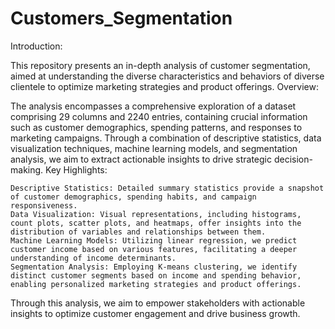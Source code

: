 # Customers_Segmentation
Introduction:

This repository presents an in-depth analysis of customer segmentation, aimed at understanding the diverse characteristics and behaviors of diverse clientele to optimize marketing strategies and product offerings.
Overview:

The analysis encompasses a comprehensive exploration of a dataset comprising 29 columns and 2240 entries, containing crucial information such as customer demographics, spending patterns, and responses to marketing campaigns. Through a combination of descriptive statistics, data visualization techniques, machine learning models, and segmentation analysis, we aim to extract actionable insights to drive strategic decision-making.
Key Highlights:

    Descriptive Statistics: Detailed summary statistics provide a snapshot of customer demographics, spending habits, and campaign responsiveness.
    Data Visualization: Visual representations, including histograms, count plots, scatter plots, and heatmaps, offer insights into the distribution of variables and relationships between them.
    Machine Learning Models: Utilizing linear regression, we predict customer income based on various features, facilitating a deeper understanding of income determinants.
    Segmentation Analysis: Employing K-means clustering, we identify distinct customer segments based on income and spending behavior, enabling personalized marketing strategies and product offerings.

Through this analysis, we aim to empower stakeholders with actionable insights to optimize customer engagement and drive business growth.
